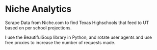 # Niche Analytics #
Scrape Data from Niche.com to find Texas Highschools that feed to UT based on per school projections.

I use the BeautifulSoup library in Python, and rotate user agents and use free proxies to increase the number of requests made.

